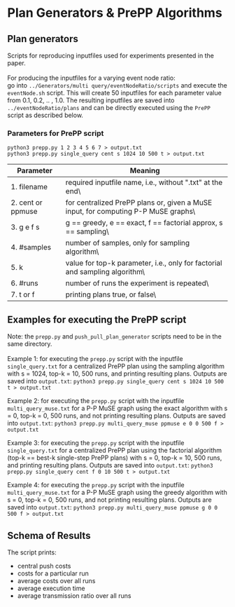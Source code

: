 # Plan Generators & PrePP Algorithms

## Plan generators
Scripts for reproducing inputfiles used for experiments presented in the paper.\
\
For producing the inputfiles for a varying event node ratio:\
go into `../Generators/multi query/eventNodeRatio/scripts` and execute the `eventNode.sh` script. This will create 50 inputfiles for each parameter value from 0.1, 0.2, .. , 1.0. The resulting inputfiles are saved into `../eventNodeRatio/plans` and can be directly executed using the `PrePP` script as described below.

### Parameters for PrePP script
`python3 prepp.py 1 2 3 4 5 6 7 > output.txt`\
`python3 prepp.py single_query cent s 1024 10 500 t > output.txt`

Parameter | Meaning
------------ | -------------
1. filename | required inputfile name, i.e., without ".txt" at the end\
2. cent or ppmuse | for centralized PrePP plans or, given a MuSE input, for computing P-P MuSE graphs\
3. g e f s |  g == greedy, e == exact, f == factorial approx, s == sampling\
4. #samples |  number of samples, only for sampling algorithm\
5. k |  value for top-k parameter, i.e., only for factorial and sampling algorithm\
6. #runs |  number of runs the experiment is repeated\
7. t or f |  printing plans true, or false\


## Examples for executing the PrePP script
Note: the `prepp.py` and `push_pull_plan_generator` scripts need to be in the same directory.\
\
Example 1: for executing the `prepp.py` script with the inputfile `single_query.txt` for a centralized PrePP plan using the sampling algorithm with s = 1024, top-k = 10, 500 runs, and printing resulting plans. Outputs are saved into `output.txt`:
`python3 prepp.py single_query cent s 1024 10 500 t > output.txt`

Example 2: for executing the `prepp.py` script with the inputfile `multi_query_muse.txt` for a P-P MuSE graph using the exact algorithm with s = 0, top-k = 0, 500 runs, and not printing resulting plans. Outputs are saved into `output.txt`:
`python3 prepp.py multi_query_muse ppmuse e 0 0 500 f > output.txt`

Example 3: for executing the `prepp.py` script with the inputfile `single_query.txt` for a centralized PrePP plan using the factorial algorithm (top-k == best-k single-step PrePP plans) with s = 0, top-k = 10, 500 runs, and printing resulting plans. Outputs are saved into `output.txt`:
`python3 prepp.py single_query cent f 0 10 500 t > output.txt`

Example 4: for executing the `prepp.py` script with the inputfile `multi_query_muse.txt` for a P-P MuSE graph using the greedy algorithm with s = 0, top-k = 0, 500 runs, and not printing resulting plans. Outputs are saved into `output.txt`:
`python3 prepp.py multi_query_muse ppmuse g 0 0 500 f > output.txt`


## Schema of Results
The script prints:
- central push costs
- costs for a particular run
- average costs over all runs
- average execution time
- average transmission ratio over all runs
